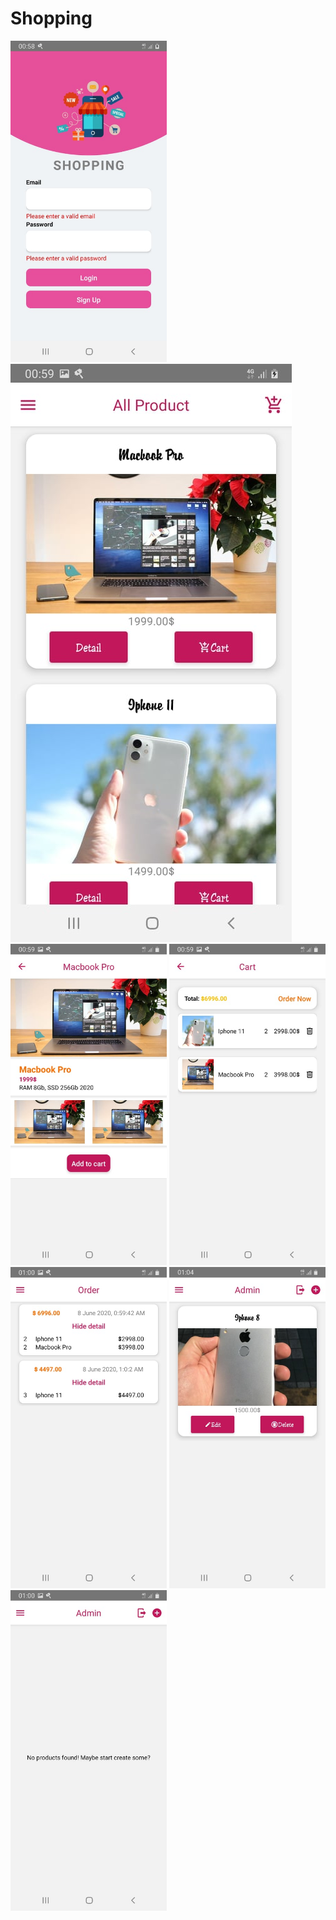 # Shopping
<img src="https://github.com/tranquocviet226/Shopping/blob/master/assets/images/login.jpg?raw=true" width="250"/>
<img src="https://github.com/tranquocviet226/Shopping/blob/master/assets/images/home.jpg?raw=true"/>
<img src="https://github.com/tranquocviet226/Shopping/blob/master/assets/images/detail.jpg?raw=true" width="250"/>
<img src="https://github.com/tranquocviet226/Shopping/blob/master/assets/images/order.jpg?raw=true" width="250"/>
<img src="https://github.com/tranquocviet226/Shopping/blob/master/assets/images/invoice.jpg?raw=true" width="250"/>
<img src="https://github.com/tranquocviet226/Shopping/blob/master/assets/images/admin.jpg?raw=true" width="250"/>
<img src="https://github.com/tranquocviet226/Shopping/blob/master/assets/images/admin1.jpg?raw=true" width="250"/>
